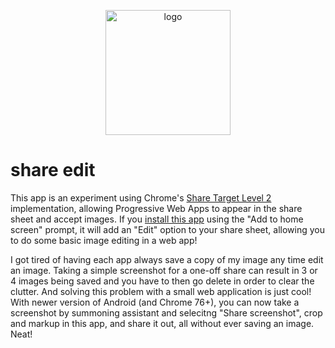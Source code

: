 <p align="center">
  <img src="https://catdad-experiments.github.io/share-edit/assets/icon.svg" width="200px" alt="logo" />
</p>

# share edit

This app is an experiment using Chrome's [Share Target Level 2](https://www.chromestatus.com/feature/6124071381106688) implementation, allowing Progressive Web Apps to appear in the share sheet and accept images. If you [install this app](https://catdad-experiments.github.io/share-edit/) using the "Add to home screen" prompt, it will add an "Edit" option to your share sheet, allowing you to do some basic image editing in a web app!

I got tired of having each app always save a copy of my image any time edit an image. Taking a simple screenshot for a one-off share can result in 3 or 4 images being saved and you have to then go delete in order to clear the clutter. And solving this problem with a small web application is just cool! With newer version of Android (and Chrome 76+), you can now take a screenshot by summoning assistant and selecitng "Share screenshot", crop and markup in this app, and share it out, all without ever saving an image. Neat!

